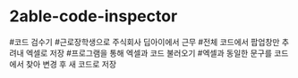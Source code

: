 # 2able-code-inspector
#코드 검수기
#근로장학생으로 주식회사 딥아이에서 근무
#전체 코드에서 팝업창만 추려내 엑셀로 저장
#프로그램을 통해 엑셀과 코드 불러오기
#엑셀과 동일한 문구를 코드에서 찾아 변경 후 새 코드로 저장
